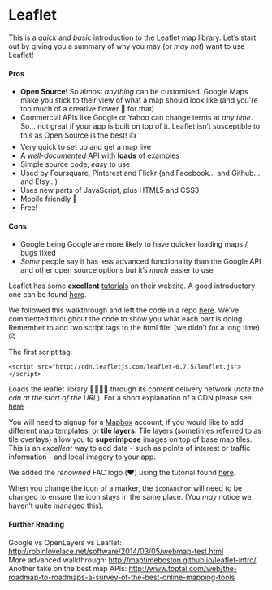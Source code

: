 # Leaflet

This is a _quick_ and _basic_ introduction to the Leaflet map library. Let’s start out by giving you a summary of why you may (or _may not_) want to use Leaflet!

#### Pros
* __Open Source__! So almost _anything_ can be customised. Google Maps make you stick to their view of what a map should look like (and you're too much of a creative flower :hibiscus: for that)
* Commercial APIs like Google or Yahoo can change terms at _any time_. So... not great if your app is built on top of it. Leaflet isn’t susceptible to this as Open Source is the best! :+1:
* Very quick to set up and get a map live
* A _well-documented_ API with __loads__ of examples
* Simple source code, _easy_ to use
* Used by Foursquare, Pinterest and Flickr (and Facebook… and Github… and Etsy…)
* Uses new parts of JavaScript, plus HTML5 and CSS3
* Mobile friendly :iphone:
* Free!

#### Cons
* Google being Google are more likely to have quicker loading maps / bugs fixed
* _Some_ people say it has less advanced functionality than the Google API and other open source options but it’s _much_ easier to use

Leaflet has some __excellent__ [tutorials](http://leafletjs.com/examples.html) on their website. A good introductory one can be found [here](http://leafletjs.com/examples/quick-start.html).  

We followed this walkthrough and left the code in a repo [here](https://github.com/hdrdavies/trying-leaflet). We’ve commented throughout the code to show you what each part is doing. Remember to add two script tags to the html file! (we didn’t for a long time) :disappointed:  

The first script tag:

```
<script src="http://cdn.leafletjs.com/leaflet-0.7.5/leaflet.js"></script>
```

Loads the leaflet library :closed_book::green_book::blue_book::orange_book: through its content delivery network (_note the cdn at the start of the URL_). For a short explanation of a CDN please see [here](http://www.webopedia.com/TERM/C/CDN.html)

You will need to signup for a [Mapbox](https://www.mapbox.com/) account, if you would like to add different map templates, or __tile layers__. Tile layers (sometimes referred to as tile overlays) allow you to __superimpose__ images on top of base map tiles. This is an _excellent_ way to add data - such as points of interest or traffic information - and local imagery to your app.  

We added the _renowned_ FAC logo (:heart:) using the tutorial found [here](http://leafletjs.com/examples/custom-icons.html).

When you change the icon of a marker, the ```iconAnchor``` will need to be changed to ensure the icon stays in the same place. (You _may_ notice we haven’t quite managed this).

#### Further Reading

Google vs OpenLayers vs Leaflet: http://robinlovelace.net/software/2014/03/05/webmap-test.html  
More advanced walkthrough:
http://maptimeboston.github.io/leaflet-intro/  
Another take on the best map APIs:
http://www.toptal.com/web/the-roadmap-to-roadmaps-a-survey-of-the-best-online-mapping-tools  
